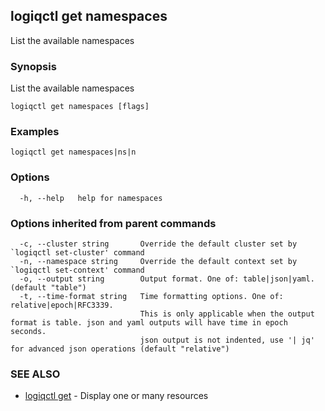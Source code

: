 ## logiqctl get namespaces

List the available namespaces

### Synopsis

List the available namespaces

```
logiqctl get namespaces [flags]
```

### Examples

```
logiqctl get namespaces|ns|n
```

### Options

```
  -h, --help   help for namespaces
```

### Options inherited from parent commands

```
  -c, --cluster string       Override the default cluster set by `logiqctl set-cluster' command
  -n, --namespace string     Override the default context set by `logiqctl set-context' command
  -o, --output string        Output format. One of: table|json|yaml. (default "table")
  -t, --time-format string   Time formatting options. One of: relative|epoch|RFC3339. 
                             This is only applicable when the output format is table. json and yaml outputs will have time in epoch seconds.
                             json output is not indented, use '| jq' for advanced json operations (default "relative")
```

### SEE ALSO

* [logiqctl get](logiqctl_get.md)	 - Display one or many resources

